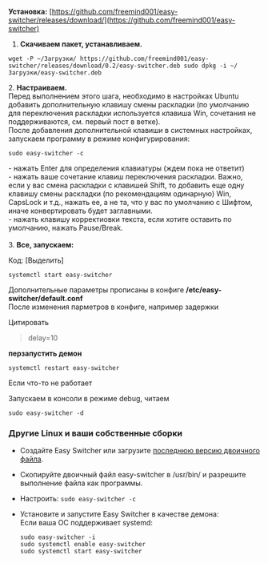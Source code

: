 **Установка:**
[https://github.com/freemind001/easy-switcher/releases/download/](https://github.com/freemind001/easy-switcher)
1. **Скачиваем пакет, устанавливаем.**

`wget -P ~/Загрузки/ https://github.com/freemind001/easy-switcher/releases/download/0.2/easy-switcher.deb sudo dpkg -i ~/Загрузки/easy-switcher.deb`

2\. **Настраиваем.**  
Перед выполнением этого шага, необходимо в настройках Ubuntu добавить дополнительную клавишу смены раскладки (по умолчанию для переключения раскладки используется клавиша Win, сочетания не поддерживаются, см. первый пост в ветке).  
После добавления дополнительной клавиши в системных настройках, запускаем программу в режиме конфигурирования:

`sudo easy-switcher -c`

\- нажать Enter для определения клавиатуры (ждем пока не ответит)  
\- нажать ваше сочетание клавиш переключения раскладки. Важно, если у вас смена раскладки с клавишей Shift, то добавить еще одну клавишу смены раскладки (по рекомендациям одинарную) Win, CapsLock и т.д., нажать ее, а не та, что у вас по умолчанию с Шифтом, иначе конвертировать будет заглавными.  
\- нажать клавишу корректиовки текста, если хотите оставить по умолчанию, нажать Pause/Break.  
<br/>3\. **Все, запускаем:**

Код: \[Выделить\]

`systemctl start easy-switcher`

Дополнительные параметры прописаны в конфиге **/etc/easy-switcher/default.conf**  
После изменения парметров в конфиге, например задержки

Цитировать

> delay=10

**перзапустить демон**

`systemctl restart easy-switcher`

Если что-то не работает

Запускаем в консоли в режиме debug, читаем

`sudo easy-switcher -d`


### Другие Linux и ваши собственные сборки

- Создайте Easy Switcher или загрузите [последнюю версию двоичного файла](https://github.com/freemind001/easy-switcher/releases).
- Скопируйте двоичный файл easy-switcher в /usr/bin/ и разрешите выполнение файла как программы.
- Настроить: `sudo easy-switcher -c`
- Установите и запустите Easy Switcher в качестве демона:  
    Если ваша ОС поддерживает systemd:
    
    ```
    sudo easy-switcher -i
    sudo systemctl enable easy-switcher
    sudo systemctl start easy-switcher
    ```
